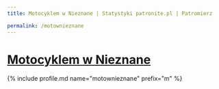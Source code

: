 ```yaml
---
title: Motocyklem w Nieznane | Statystyki patronite.pl | Patromierz

permalink: /motownieznane
---
```


# [Motocyklem w Nieznane](https://patronite.pl/motownieznane)

{% include profile.md name="motownieznane" prefix="m" %}
